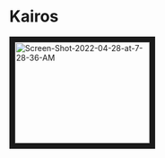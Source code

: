 # Kairos

<a href="https://www.loom.com/share/a90bb7837bb442bfb949d18dce7d076c?sharedAppSource=personal_library
" target="_blank"><img src="https://i.ibb.co/B4zCj6r/Screen-Shot-2022-04-28-at-7-28-36-AM.png" alt="Screen-Shot-2022-04-28-at-7-28-36-AM" 
alt="Kairos Demo Video" width="240" height="180" border="10" /></a>
